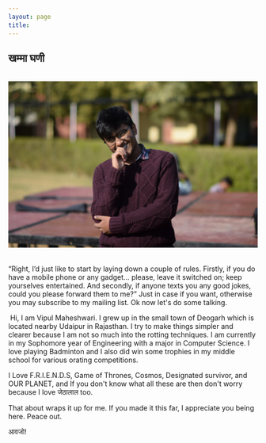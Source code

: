```yaml
---
layout: page
title: 
---
```


## खम्मा घणी

&nbsp;
![About](/assets/About.JPG)
&nbsp;

“Right, I’d just like to start by laying down a couple of rules. Firstly, if you do have a mobile phone or any gadget… please, leave it switched on; keep yourselves entertained. And secondly, if anyone texts you any good jokes, could you please forward them to me?” Just in case if you want, otherwise you may subscribe to my mailing list. Ok now let's do some talking.

​
Hi, I am Vipul Maheshwari. I grew up in the small town of Deogarh which is located nearby Udaipur in Rajasthan. I try to make things simpler and clearer because I am not so much into the rotting techniques. I am currently in my Sophomore year of Engineering with a major in Computer Science. I love playing Badminton and I also did win some trophies in my middle school for various orating competitions.

I Love F.R.I.E.N.D.S, Game of Thrones, Cosmos, Designated survivor, and OUR PLANET, and If you don't know what all these are then don't worry because I love जेठालाल too.

That about wraps it up for me. If you made it this far, I appreciate you being here. Peace out.

आवजो!
